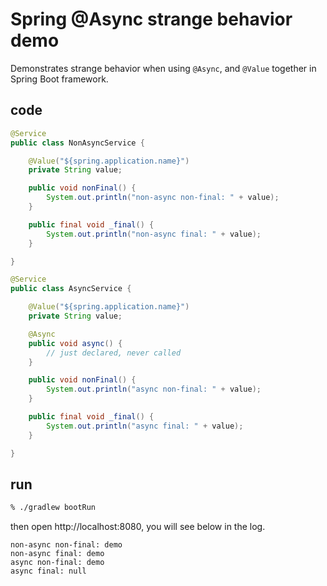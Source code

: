 # Spring @Async strange behavior demo

Demonstrates strange behavior when using `@Async`, and `@Value` together in Spring Boot framework.

## code

```java
@Service
public class NonAsyncService {

	@Value("${spring.application.name}")
	private String value;

	public void nonFinal() {
		System.out.println("non-async non-final: " + value);
	}

	public final void _final() {
		System.out.println("non-async final: " + value);
	}

}
```

```java
@Service
public class AsyncService {

	@Value("${spring.application.name}")
	private String value;

	@Async
	public void async() {
		// just declared, never called
	}

	public void nonFinal() {
		System.out.println("async non-final: " + value);
	}

	public final void _final() {
		System.out.println("async final: " + value);
	}

}
```

## run

```bash
% ./gradlew bootRun
```

then open http://localhost:8080, you will see below in the log.

```
non-async non-final: demo
non-async final: demo
async non-final: demo
async final: null
```
